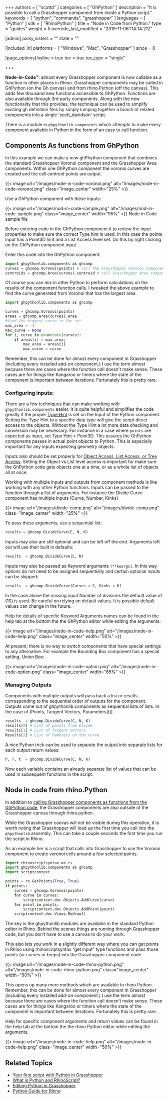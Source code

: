 +++
authors = [ "scottd" ]
categories = [ "GhPython" ]
description = "It is possible to call a Grasshopper component from inside a Python script."
keywords = [ "python", "commands", "grasshopper" ]
languages = [ "Python" ]
sdk = [ "RhinoPython" ]
title = "Node in Code from Python."
type = "guides"
weight = 5
override_last_modified = "2019-11-06T14:14:21Z"

[admin]
picky_sisters = ""
state = ""

[included_in]
platforms = [ "Windows", "Mac", "Grasshopper" ]
since = 0

[page_options]
byline = true
toc = true
toc_type = "single"

+++

**Node-in-Code™**: almost every Grasshopper component is now callable as a function in other places in Rhino.  Grasshopper components may be called in GhPython (on the Gh canvas) and from rhino.Python (off the canvas). This adds few thousand new functions accessible to GhPython. Functions are also available through 3rd party components.  Along with the new functionality that this provides, the technique can be used to simplify existing gh definition files by simply lumping together a bunch of related components into a single 'scott_davidson' script.

There is a module in `ghpythonlib.components` which attempts to make every component available in Python in the form of an easy to call function.

## Components As functions from GhPython

In this example we can make a new ghPhython component that combines the standard Grasshopper Voronoi component and the Grasshopper Area components.  Within one GhPython component the voronoi curves are created and the cell centroid points are output.

{{< image url="/images/node-in-code-voronoi.png" alt="/images/node-in-code-voronoi.png" class="image_center" width="25%" >}}

Use a GhPython component with these inputs:

{{< image url="/images/nod-in-code-sample.png" alt="/images/nod-in-code-sample.png" class="image_center" width="95%" >}}
Node in Code sample file

Before entering code in the GhPython component it to review the input properties to make sure the correct Type hint is used.  In this case the points input has a Point3D hint and a List Access level set.  Do this by right clicking on the GhPython component input.

Enter this code into the GhPython component:

```python
import ghpythonlib.components as ghcomp
curves = ghcomp.Voronoi(points) # call the Grasshopper Voronoi component
centroids = ghcomp.Area(curves).centroid # call Grasshopper Area component with curves from Voronoi
```

Of course you can mix in other Python to perform calculations on the results of the component function calls. I tweaked the above example to find the curve generated from Voronoi that has the largest area.

```python
import ghpythonlib.components as ghcomp

curves = ghcomp.Voronoi(points)
areas = ghcomp.Area(curves).area
#find the biggest curve in the set
max_area = -1
max_curve = None
for i, curve in enumerate(curves):
    if areas[i] > max_area:
        max_area = areas[i]
        max_curve = curve
```

Remember, this can be done for almost every component in Grasshopper (including every installed add-on component.) I use the term almost because there are cases where the function call doesn’t make sense. These cases are for things like Kangaroo or timers where the state of the component is important between iterations. Fortunately this is pretty rare.

### Configuring inputs:

There are a few techniques that can make working with `ghpythonlib.components` easier.
It is quite helpful and simplifies the code greatly if the proper [Type Hint](/guides/rhinopython/ghpython-component/#advanced-input-properties) is set on the Input of the Python component. Setting the Type Hint to a specific data type will give the script direct access to the objects.   Without the Type Hint a lot more data checking and conversion may be necessary. For instance in a case where `points` are expected as input, set Type Hint > Point3D.  This assures the GhPython components passes in actual point objects to Python. This is especially important for any inputs expecting geometry objects.

Inputs also should be set properly for [Object Access, List Access, or Tree Access](/guides/rhinopython/ghpython-component/#advanced-input-properties).  Setting the Object vs List level access is important for make sure the GhPython code gets objects one at a time, or as a whole list of objects all at once.

Working with multiple inputs and outputs from component methods is like working with any other Python functions.  Inputs can be passed to the function through a list of arguments.  For instance the Divide Curve component has multiple inputs (Curve, Number, Kinks)


{{< image url="/images/divide-comp.png" alt="/images/divide-comp.png" class="image_center" width="25%" >}}

To pass these arguments, use a sequential list:

```python
results = ghcomp.DivideCurve(C, N, K)
```

Inputs may also are still optional and can be left off the end. Arguments left out will use their built in defaults:

```python
results  = ghcomp.DivideCurve(C, N)
```

Inputs may also be passed as Keyword arguments `(**kwargs)`.  In this way options do not need to be assigned sequentially and certain optional inputs can be skipped:

```python
results  = ghcomp.DivideCurve(Curves = C, Kinks = K)
```

In the case above the missing input Number of divisions the default value of (10) is used.  Be careful on relying on default values.  It is possible default values can change in the future.

Help for details of specific Keyword Arguments names can be found in the help tab at the bottom the the GhPython editor while editing the arguments:

{{< image url="/images/node-in-code-help.png" alt="/images/node-in-code-help.png" class="image_center" width="50%" >}}

At present, there is no way to switch components that have special settings to any alternative. For example the Bounding Box component has a special setting, Union Box:

{{< image url="/images/node-in-code-option.png" alt="/images/node-in-code-option.png" class="image_center" width="65%" >}}

### Managing Outputs

Components with multiple outputs will pass back a list or results corresponding to the sequential order of outputs for the component. Outputs come out of  ghpythonlib.components as sequential lists of lists.  In the case of (Points, Tangent Vectors, Parameters(t))

```Python
results  = ghcomp.DivideCurve(C, N, K)
results[0] # List of points from Divide
results[1] # List of Tangent Vectors
Results[2] # List of Pameters on the curve
```

A nice Python trick can be used to separate the output into separate lists for each output return values:

```python
P, T, t  = ghcomp.DivideCurve(C, N, K)
```
Now each variable contains an already separate list of values that can be used in subsequent functions in the script.

## Node in code from rhino.Python

In addition to [calling Grasshopper components as functions from the GhPython code](#components-as-functions-from-ghpython), the Grasshopper components are also outside of the Grasshopper canvas through rhino.python.

While the Grasshopper canvas will not be visible during this operation, it is worth noting that Grasshopper will load up the first time you call into the `ghpythonlib` assembly.  This can take a couple seconds the first time you run the script in Rhino.

As an example her is a script that calls into Grasshopper to use the Voronoi component to create voronoi cells around a few selected points.

```python
import rhinoscriptsyntax as rs
import ghpythonlib.components as ghcomp
import scriptcontext

points = rs.GetPoints(True, True)
if points:
    curves = ghcomp.Voronoi(points)
    for curve in curves:
        scriptcontext.doc.Objects.AddCurve(curve)
    for point in points:
        scriptcontext.doc.Objects.AddPoint(point)
    scriptcontext.doc.Views.Redraw()
```
The key is the ghpythonlib modules are available in the standard Python editor in Rhino. Behind the scenes things are running through Grasshopper code, but you don’t have to use a canvas to do your work.

This also lets you work in a slightly different way where you can get points in Rhino using rhinoscriptsyntax “get input” type functions and pass those points (or curves or breps) into the Grasshopper component code.

{{< image url="/images/node-in-code-rhino-python.png" alt="/images/node-in-code-rhino-python.png" class="image_center" width="90%" >}}

This opens up many more methods which are available to rhino.Python. Remember, this can be done for almost every component in Grasshopper (including every installed add-on component.) I use the term almost because there are cases where the function call doesn’t make sense. These cases are for things like Kangaroo or timers where the state of the component is important between iterations. Fortunately this is pretty rare.

Help for specific component arguments and return values can be found in the help tab at the bottom the the rhino.Python editor while editing the arguments.

{{< image url="/images/node-in-code-help.png" alt="/images/node-in-code-help.png" class="image_center" width="50%" >}}

## Related Topics

- [Your first script with Python in Grasshopper](/guides/rhinopython/what-is-rhinopython)
- [What is Python and RhinoScript?](/guides/rhinopython/what-is-rhinopython)
- [Editing Python in Grasshopper](/guides/rhinopython/python-loading-scripts)
- [Python Guide for Rhino](/guides/rhinopython/)
